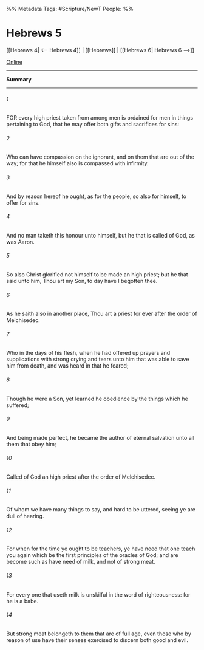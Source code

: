%% Metadata
Tags: #Scripture/NewT
People: 
%%
# Hebrews 5
[[Hebrews 4| <-- Hebrews 4]] | [[Hebrews]] | [[Hebrews 6| Hebrews 6 -->]]

[Online](https://churchofjesuschrist.org/study/scriptures/nt/heb/5?lang=eng)

---
__Summary__



---
###### 1
FOR every high priest taken from among men is ordained for men in things pertaining to God, that he may offer both gifts and sacrifices for sins:
###### 2
Who can have compassion on the ignorant, and on them that are out of the way; for that he himself also is compassed with infirmity.
###### 3
And by reason hereof he ought, as for the people, so also for himself, to offer for sins.
###### 4
And no man taketh this honour unto himself, but he that is called of God, as was Aaron.
###### 5
So also Christ glorified not himself to be made an high priest; but he that said unto him, Thou art my Son, to day have I begotten thee.
###### 6
As he saith also in another place, Thou art a priest for ever after the order of Melchisedec.
###### 7
Who in the days of his flesh, when he had offered up prayers and supplications with strong crying and tears unto him that was able to save him from death, and was heard in that he feared;
###### 8
Though he were a Son, yet learned he obedience by the things which he suffered;
###### 9
And being made perfect, he became the author of eternal salvation unto all them that obey him;
###### 10
Called of God an high priest after the order of Melchisedec.
###### 11
Of whom we have many things to say, and hard to be uttered, seeing ye are dull of hearing.
###### 12
For when for the time ye ought to be teachers, ye have need that one teach you again which be the first principles of the oracles of God; and are become such as have need of milk, and not of strong meat.
###### 13
For every one that useth milk is unskilful in the word of righteousness: for he is a babe.
###### 14
But strong meat belongeth to them that are of full age, even those who by reason of use have their senses exercised to discern both good and evil.



